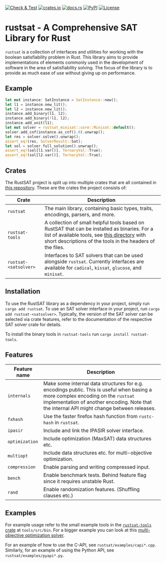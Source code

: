 [![Check & Test](https://github.com/chrjabs/rustsat/actions/workflows/check-test.yml/badge.svg)](https://github.com/chrjabs/rustsat/actions/workflows/check-test.yml)
[![crates.io](https://img.shields.io/crates/v/rustsat)](https://crates.io/crates/rustsat)
[![docs.rs](https://img.shields.io/docsrs/rustsat)](https://docs.rs/rustsat)
[![PyPI](https://img.shields.io/pypi/v/rustsat)](https://pypi.org/project/rustsat)
[![License](https://img.shields.io/crates/l/rustsat)](./LICENSE)

<!-- cargo-rdme start -->

# rustsat - A Comprehensive SAT Library for Rust

`rustsat` is a collection of interfaces and utilities for working with the boolean satisfiability problem in Rust.
This library aims to provide implementations of elements commonly used in the development of software in the area of satisfiability solving.
The focus of the library is to provide as much ease of use without giving up on performance.

## Example

```rust
let mut instance: SatInstance = SatInstance::new();
let l1 = instance.new_lit();
let l2 = instance.new_lit();
instance.add_binary(l1, l2);
instance.add_binary(!l1, l2);
instance.add_unit(l1);
let mut solver = rustsat_minisat::core::Minisat::default();
solver.add_cnf(instance.as_cnf().0).unwrap();
let res = solver.solve().unwrap();
assert_eq!(res, SolverResult::Sat);
let sol = solver.full_solution().unwrap();
assert_eq!(sol[l1.var()], TernaryVal::True);
assert_eq!(sol[l2.var()], TernaryVal::True);
```

## Crates

The RustSAT project is split up into multiple crates that are all contained in [this repository](https://github.com/chrjabs/rustsat/).
These are the crates the project consists of:

| Crate | Description |
| --- | --- |
| `rustsat` | The main library, containing basic types, traits, encodings, parsers, and more. |
| `rustsat-tools` | A collection of small helpful tools based on RustSAT that can be installed as binaries. For a list of available tools, see [this directory](https://github.com/chrjabs/rustsat/tree/main/tools/src/bin) with short descriptions of the tools in the headers of the files. |
| `rustsat-<satsolver>` | Interfaces to SAT solvers that can be used alongside `rustsat`. Currently interfaces are available for `cadical`, `kissat`, `glucose`, and `minisat`. |

## Installation

To use the RustSAT library as a dependency in your project, simply run `cargo add rustsat`.
To use an SAT solver interface in your project, run `cargo add rustsat-<satsolver>`.
Typically, the version of the SAT solver can be selected via crate features, refer to the documentation of the respective SAT solver crate for details.

To install the binary tools in `rustsat-tools` run `cargo install rustsat-tools`.

## Features

| Feature name | Description |
| --- | --- |
| `internals` | Make some internal data structures for e.g. encodings public. This is useful when basing a more complex encoding on the `rustsat` implementation of another encoding. Note that the internal API might change between releases. |
| `fxhash` | Use the faster firefox hash function from `rustc-hash` in `rustsat`. |
| `ipasir` | Include and link the IPASIR solver interface. |
| `optimization` | Include optimization (MaxSAT) data structures etc. |
| `multiopt` | Include data structures etc. for multi-objective optimization. |
| `compression` | Enable parsing and writing compressed input. |
| `bench` | Enable benchmark tests. Behind feature flag since it requires unstable Rust. |
| `rand` | Enable randomization features. (Shuffling clauses etc.) |

## Examples

For example usage refer to the small example tools in the [`rustsat-tools`
crate](https://crates.io/crates/rustsat_tools) at `tools/src/bin`. For a bigger
example you can look at this [multi-objective optimization
solver](https://github.com/chrjabs/scuttle).

For an example of how to use the C-API, see `rustsat/examples/capi*.cpp`.
Similarly, for an example of using the Python API, see `rustsat/examples/pyapi*.py`.

<!-- cargo-rdme end -->
